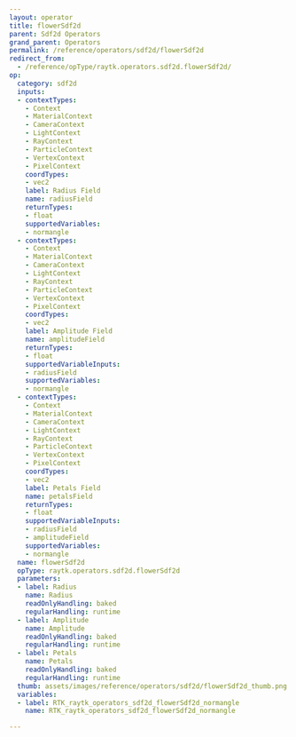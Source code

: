 ```yaml
---
layout: operator
title: flowerSdf2d
parent: Sdf2d Operators
grand_parent: Operators
permalink: /reference/operators/sdf2d/flowerSdf2d
redirect_from:
  - /reference/opType/raytk.operators.sdf2d.flowerSdf2d/
op:
  category: sdf2d
  inputs:
  - contextTypes:
    - Context
    - MaterialContext
    - CameraContext
    - LightContext
    - RayContext
    - ParticleContext
    - VertexContext
    - PixelContext
    coordTypes:
    - vec2
    label: Radius Field
    name: radiusField
    returnTypes:
    - float
    supportedVariables:
    - normangle
  - contextTypes:
    - Context
    - MaterialContext
    - CameraContext
    - LightContext
    - RayContext
    - ParticleContext
    - VertexContext
    - PixelContext
    coordTypes:
    - vec2
    label: Amplitude Field
    name: amplitudeField
    returnTypes:
    - float
    supportedVariableInputs:
    - radiusField
    supportedVariables:
    - normangle
  - contextTypes:
    - Context
    - MaterialContext
    - CameraContext
    - LightContext
    - RayContext
    - ParticleContext
    - VertexContext
    - PixelContext
    coordTypes:
    - vec2
    label: Petals Field
    name: petalsField
    returnTypes:
    - float
    supportedVariableInputs:
    - radiusField
    - amplitudeField
    supportedVariables:
    - normangle
  name: flowerSdf2d
  opType: raytk.operators.sdf2d.flowerSdf2d
  parameters:
  - label: Radius
    name: Radius
    readOnlyHandling: baked
    regularHandling: runtime
  - label: Amplitude
    name: Amplitude
    readOnlyHandling: baked
    regularHandling: runtime
  - label: Petals
    name: Petals
    readOnlyHandling: baked
    regularHandling: runtime
  thumb: assets/images/reference/operators/sdf2d/flowerSdf2d_thumb.png
  variables:
  - label: RTK_raytk_operators_sdf2d_flowerSdf2d_normangle
    name: RTK_raytk_operators_sdf2d_flowerSdf2d_normangle

---
```

